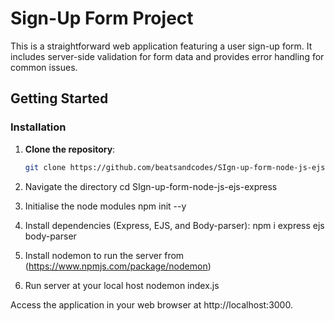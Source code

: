 # Sign-Up Form Project

This is a straightforward web application featuring a user sign-up form. It includes server-side validation for form data and provides error handling for common issues.

## Getting Started

### Installation

1. **Clone the repository**:

   ```bash
   git clone https://github.com/beatsandcodes/SIgn-up-form-node-js-ejs-express.git

2. Navigate the directory
cd SIgn-up-form-node-js-ejs-express

3. Initialise the node modules
 npm init --y

4. Install dependencies (Express, EJS, and Body-parser):
   npm i express ejs body-parser

5. Install nodemon to run the server from (https://www.npmjs.com/package/nodemon)

6. Run server at your local host
   nodemon index.js
   
Access the application in your web browser at http://localhost:3000.
